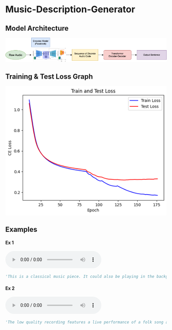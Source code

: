 # Music-Description-Generator

## Model Architecture

<img src="./data/arch.png"/>

## Training & Test Loss Graph

<img src="./img/loss_graph.png"/>

## Examples

#### Ex 1

<audio controls>
  <source src="./data/example1.wav" type="audio/mpeg">
</audio>

```python
'This is a classical music piece. It could also be playing in the background at a coffee shop.'
```

#### Ex 2

<audio controls>
  <source src="./data/example2.wav" type="audio/mpeg">
</audio>


```python
'The low quality recording features a live performance of a folk song and it consists of groovy bass, shimmering hi hats, soft kick and harmonizing vocals, harmonizing vocals. It sounds energetic.'
```